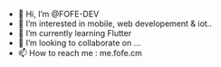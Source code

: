 - 👋 Hi, I’m @FOFE-DEV
- 👀 I’m interested in mobile, web developement & iot..
- 🌱 I’m currently learning Flutter
- 💞️ I’m looking to collaborate on ...
- 📫 How to reach me : me.fofe.cm

<!---
FOFE-DEV/FOFE-DEV is a ✨ special ✨ repository because its `README.md` (this file) appears on your GitHub profile.
You can click the Preview link to take a look at your changes.
--->
